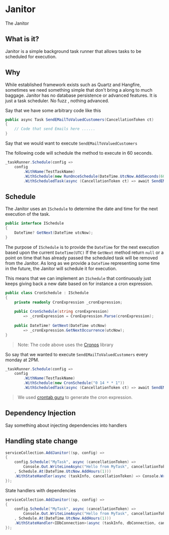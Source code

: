 # Janitor

The Janitor 



## What is it? 

Janitor is a simple background task runner that allows tasks to be scheduled for execution.

## Why 

While established framework exists such as Quartz and Hangfire, sometimes we need something simple that
don't bring a along to much baggage. Janitor has no database persistence or advanced features. It is just a task scheduler. No fuzz , nothing advanced. 

Say that we have some arbitrary code like this 

```csharp
public async Task SendEMailToValuedCustomers(CancellationToken ct)
{
    // Code that send Emails here ...... 
}  
```

Say that we would want to execute `SendEMailToValuedCustomers` 

The following code will schedule the method to execute in 60 seconds.

```csharp
_taskRunner.Schedule(config =>
	config
        .WithName(TestTaskName)
        .WithSchedule(new RunOnceSchedule(DateTime.UtcNow.AddSeconds(60)))
        .WithScheduledTask(async (CancellationToken ct) => await SendEMailToValuedCustomers()));          
```

## Schedule 

The Janitor uses an `ISchedule` to determine the date and time for the next execution of the task.

```csharp
public interface ISchedule
{    
    DateTime? GetNext(DateTime utcNow);
}
```

The purpose of `ISchedule` is to provide the `DateTime` for the next execution based upon the current `DateTime(UTC)`
If the `GetNext` method return `null` or a point on time that has already passed the scheduled task will be removed from the Janitor.
As long as we provide a `DateTime` representing some time in the future, the Janitor will schedule it for execution.

This means that we can implement an `ISchedule` that continuously just keeps giving back a new date based on for instance a cron expression.

```csharp
public class CronSchedule : ISchedule
{
    private readonly CronExpression _cronExpression;
    
    public CronSchedule(string cronExpression)
        => _cronExpression = CronExpression.Parse(cronExpression);
 
    public DateTime? GetNext(DateTime utcNow)
        => _cronExpression.GetNextOccurrence(utcNow);
}
```

> Note: The code above uses the [Cronos](https://github.com/HangfireIO/Cronos) library 

So say that we wanted to execute `SendEMailToValuedCustomers` every monday at 2PM. 

```csharp
_taskRunner.Schedule(config =>
	config
        .WithName(TestTaskName)
        .WithSchedule(new CronSchedule("0 14 * * 1"))
        .WithScheduledTask(async (CancellationToken ct) => await SendEMailToValuedCustomers()));  
```

> We used [crontab guru](https://crontab.guru/) to generate the cron expression. 



## Dependency Injection 

Say something about injecting dependencies into handlers

## Handling state change

```csharp
serviceCollection.AddJanitor((sp, config) =>
{
    config.Schedule("MyTask", async (cancellationToken) =>
        Console.Out.WriteLineAsync("Hello from MyTask", cancellationToken)
    , Schedule.At(DateTime.UtcNow.AddHours(1)))
    .WithStateHandler(async (taskInfo, cancellationToken) => Console.WriteLine(taskInfo.State));  
});
```
State handlers with dependencies

```csharp
serviceCollection.AddJanitor((sp, config) =>
{
    config.Schedule("MyTask", async (cancellationToken) =>
        Console.Out.WriteLineAsync("Hello from MyTask", cancellationToken)
    , Schedule.At(DateTime.UtcNow.AddHours(1)))
    .WithStateHandler<IDbConnection>(async (taskInfo, dbConnection, cancellationToken) => Console.WriteLine(taskInfo.State));  
});
```








> 



